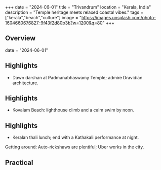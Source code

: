 +++
date = "2024-06-01"
title = "Trivandrum"
location = "Kerala, India"
description = "Temple heritage meets relaxed coastal vibes."
tags = ["kerala","beach","culture"]
image = "https://images.unsplash.com/photo-1604660676827-9f43f2d80b3b?w=1200&q=80"
+++

## Overview

date = "2024-06-01"


## Highlights

- Dawn darshan at Padmanabhaswamy Temple; admire Dravidian architecture.

## Highlights

- Kovalam Beach: lighthouse climb and a calm swim by noon.

## Highlights

- Keralan thali lunch; end with a Kathakali performance at night.

Getting around: Auto-rickshaws are plentiful; Uber works in the city.


## Practical
